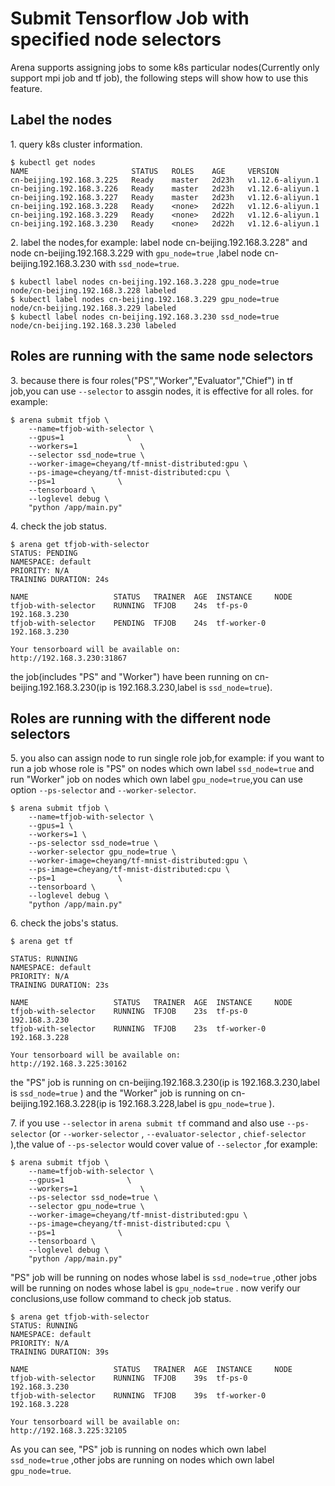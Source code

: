 # Submit Tensorflow Job with specified node selectors

Arena supports assigning jobs to some k8s particular nodes(Currently only support mpi job and tf job), the following steps will show how to use this feature.


## Label the nodes

1\. query k8s cluster information.

    $ kubectl get nodes
    NAME                       STATUS   ROLES    AGE     VERSION
    cn-beijing.192.168.3.225   Ready    master   2d23h   v1.12.6-aliyun.1
    cn-beijing.192.168.3.226   Ready    master   2d23h   v1.12.6-aliyun.1
    cn-beijing.192.168.3.227   Ready    master   2d23h   v1.12.6-aliyun.1
    cn-beijing.192.168.3.228   Ready    <none>   2d22h   v1.12.6-aliyun.1
    cn-beijing.192.168.3.229   Ready    <none>   2d22h   v1.12.6-aliyun.1
    cn-beijing.192.168.3.230   Ready    <none>   2d22h   v1.12.6-aliyun.1

2\. label the nodes,for example: label node cn-beijing.192.168.3.228" and node cn-beijing.192.168.3.229 with ``gpu_node=true`` ,label node cn-beijing.192.168.3.230 with ``ssd_node=true``.

    $ kubectl label nodes cn-beijing.192.168.3.228 gpu_node=true
    node/cn-beijing.192.168.3.228 labeled
    $ kubectl label nodes cn-beijing.192.168.3.229 gpu_node=true
    node/cn-beijing.192.168.3.229 labeled
    $ kubectl label nodes cn-beijing.192.168.3.230 ssd_node=true
    node/cn-beijing.192.168.3.230 labeled


## Roles are running with the same node selectors


3\. because there is four roles("PS","Worker","Evaluator","Chief") in tf job,you can use ``--selector`` to assgin nodes, it is effective for all roles. for example:

    $ arena submit tfjob \
        --name=tfjob-with-selector \
        --gpus=1              \
        --workers=1              \
        --selector ssd_node=true \
        --worker-image=cheyang/tf-mnist-distributed:gpu \
        --ps-image=cheyang/tf-mnist-distributed:cpu \
        --ps=1              \
        --tensorboard \
        --loglevel debug \
        "python /app/main.py"

4\. check the job status.

    $ arena get tfjob-with-selector                                                                                                                                       
    STATUS: PENDING
    NAMESPACE: default
    PRIORITY: N/A
    TRAINING DURATION: 24s

    NAME                   STATUS   TRAINER  AGE  INSTANCE     NODE
    tfjob-with-selector    RUNNING  TFJOB    24s  tf-ps-0      192.168.3.230
    tfjob-with-selector    PENDING  TFJOB    24s  tf-worker-0  192.168.3.230

    Your tensorboard will be available on:
    http://192.168.3.230:31867


the job(includes "PS" and "Worker") have been running on cn-beijing.192.168.3.230(ip is 192.168.3.230,label is ``ssd_node=true``).

## Roles are running with the different node selectors


5\. you also can assign node to run single role job,for example: if you want to run a job whose role is "PS" on nodes which own label ``ssd_node=true`` and run "Worker" job on nodes which own label ``gpu_node=true``,you can use option ``--ps-selector`` and ``--worker-selector``. 

    $ arena submit tfjob \
        --name=tfjob-with-selector \
        --gpus=1 \
        --workers=1 \
        --ps-selector ssd_node=true \
        --worker-selector gpu_node=true \
        --worker-image=cheyang/tf-mnist-distributed:gpu \
        --ps-image=cheyang/tf-mnist-distributed:cpu \
        --ps=1              \
        --tensorboard \
        --loglevel debug \
        "python /app/main.py"


6\. check the jobs's status.

    $ arena get tf 

    STATUS: RUNNING
    NAMESPACE: default
    PRIORITY: N/A
    TRAINING DURATION: 23s

    NAME                   STATUS   TRAINER  AGE  INSTANCE     NODE
    tfjob-with-selector    RUNNING  TFJOB    23s  tf-ps-0      192.168.3.230
    tfjob-with-selector    RUNNING  TFJOB    23s  tf-worker-0  192.168.3.228

    Your tensorboard will be available on:
    http://192.168.3.225:30162


the "PS" job is running on cn-beijing.192.168.3.230(ip is 192.168.3.230,label is ``ssd_node=true`` ) and the "Worker" job is running on  cn-beijing.192.168.3.228(ip is 192.168.3.228,label is ``gpu_node=true`` ). 


7\. if you use ``--selector`` in ``arena submit tf`` command and also use ``--ps-selector`` (or ``--worker-selector`` , ``--evaluator-selector`` , ``chief-selector`` ),the value of ``--ps-selector`` would cover value of ``--selector`` ,for example:

    $ arena submit tfjob \
        --name=tfjob-with-selector \
        --gpus=1              \
        --workers=1              \
        --ps-selector ssd_node=true \
        --selector gpu_node=true \
        --worker-image=cheyang/tf-mnist-distributed:gpu \
        --ps-image=cheyang/tf-mnist-distributed:cpu \
        --ps=1              \
        --tensorboard \
        --loglevel debug \
        "python /app/main.py"


"PS" job will be running on nodes whose label is ``ssd_node=true`` ,other jobs will be running on nodes whose label is ``gpu_node=true`` . now verify our conclusions,use follow command to check job status.

    $ arena get tfjob-with-selector                                                                                                                                      
    STATUS: RUNNING
    NAMESPACE: default
    PRIORITY: N/A
    TRAINING DURATION: 39s

    NAME                   STATUS   TRAINER  AGE  INSTANCE     NODE
    tfjob-with-selector    RUNNING  TFJOB    39s  tf-ps-0      192.168.3.230
    tfjob-with-selector    RUNNING  TFJOB    39s  tf-worker-0  192.168.3.228

    Your tensorboard will be available on:
    http://192.168.3.225:32105

As you can see, "PS" job is running on nodes which own label ``ssd_node=true`` ,other jobs are running on nodes which own label ``gpu_node=true``.
